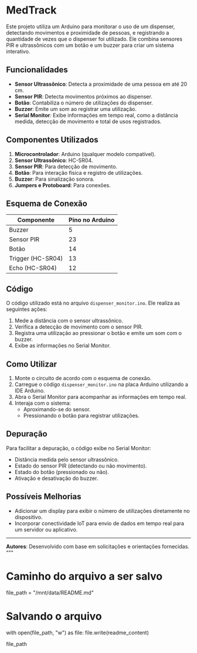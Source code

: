 # MedTrack

Este projeto utiliza um Arduino para monitorar o uso de um dispenser, detectando movimentos e proximidade de pessoas, e registrando a quantidade de vezes que o dispenser foi utilizado. Ele combina sensores PIR e ultrassônicos com um botão e um buzzer para criar um sistema interativo.

## Funcionalidades

- **Sensor Ultrassônico**: Detecta a proximidade de uma pessoa em até 20 cm.
- **Sensor PIR**: Detecta movimentos próximos ao dispenser.
- **Botão**: Contabiliza o número de utilizações do dispenser.
- **Buzzer**: Emite um som ao registrar uma utilização.
- **Serial Monitor**: Exibe informações em tempo real, como a distância medida, detecção de movimento e total de usos registrados.

## Componentes Utilizados

1. **Microcontrolador**: Arduino (qualquer modelo compatível).
2. **Sensor Ultrassônico**: HC-SR04.
3. **Sensor PIR**: Para detecção de movimento.
4. **Botão**: Para interação física e registro de utilizações.
5. **Buzzer**: Para sinalização sonora.
6. **Jumpers e Protoboard**: Para conexões.

## Esquema de Conexão

| Componente       | Pino no Arduino |
|-------------------|-----------------|
| Buzzer           | 5               |
| Sensor PIR       | 23              |
| Botão            | 14              |
| Trigger (HC-SR04)| 13              |
| Echo (HC-SR04)   | 12              |

## Código

O código utilizado está no arquivo `dispenser_monitor.ino`. Ele realiza as seguintes ações:
1. Mede a distância com o sensor ultrassônico.
2. Verifica a detecção de movimento com o sensor PIR.
3. Registra uma utilização ao pressionar o botão e emite um som com o buzzer.
4. Exibe as informações no Serial Monitor.

## Como Utilizar

1. Monte o circuito de acordo com o esquema de conexão.
2. Carregue o código `dispenser_monitor.ino` na placa Arduino utilizando a IDE Arduino.
3. Abra o Serial Monitor para acompanhar as informações em tempo real.
4. Interaja com o sistema:
   - Aproximando-se do sensor.
   - Pressionando o botão para registrar utilizações.

## Depuração

Para facilitar a depuração, o código exibe no Serial Monitor:
- Distância medida pelo sensor ultrassônico.
- Estado do sensor PIR (detectando ou não movimento).
- Estado do botão (pressionado ou não).
- Ativação e desativação do buzzer.

## Possíveis Melhorias

- Adicionar um display para exibir o número de utilizações diretamente no dispositivo.
- Incorporar conectividade IoT para envio de dados em tempo real para um servidor ou aplicativo.

---

**Autores**: Desenvolvido com base em solicitações e orientações fornecidas.
"""

# Caminho do arquivo a ser salvo
file_path = "/mnt/data/README.md"

# Salvando o arquivo
with open(file_path, "w") as file:
    file.write(readme_content)

file_path
